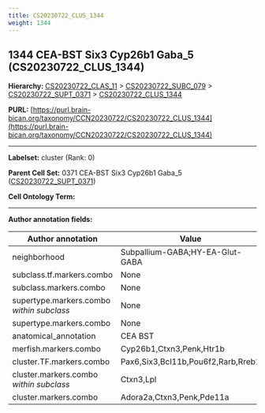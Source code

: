 ```yaml
---
title: CS20230722_CLUS_1344
weight: 1344
---
```

## 1344 CEA-BST Six3 Cyp26b1 Gaba_5 (CS20230722_CLUS_1344)
<b>Hierarchy: </b>
[CS20230722_CLAS_11](../CS20230722_CLAS_11) >
[CS20230722_SUBC_079](../CS20230722_SUBC_079) >
[CS20230722_SUPT_0371](../CS20230722_SUPT_0371) >
[CS20230722_CLUS_1344](../CS20230722_CLUS_1344)

**PURL:** [https://purl.brain-bican.org/taxonomy/CCN20230722/CS20230722_CLUS_1344](https://purl.brain-bican.org/taxonomy/CCN20230722/CS20230722_CLUS_1344)

---


**Labelset:** cluster (Rank: 0)

**Parent Cell Set:** 0371 CEA-BST Six3 Cyp26b1 Gaba_5 ([CS20230722_SUPT_0371](../CS20230722_SUPT_0371))



**Cell Ontology Term:** 

[MARKER GENES.]: #


---

[TRANSFERRED ANNOTATIONS.]: #


[AUTHOR ANNOTATION FIELDS.]: #


**Author annotation fields:**

| Author annotation | Value |
|-------------------|-------|
|neighborhood|Subpallium-GABA;HY-EA-Glut-GABA|
|subclass.tf.markers.combo|None|
|subclass.markers.combo|None|
|supertype.markers.combo _within subclass_|None|
|supertype.markers.combo|None|
|anatomical_annotation|CEA BST|
|merfish.markers.combo|Cyp26b1,Ctxn3,Penk,Htr1b|
|cluster.TF.markers.combo|Pax6,Six3,Bcl11b,Pou6f2,Rarb,Rreb1|
|cluster.markers.combo _within subclass_|Ctxn3,Lpl|
|cluster.markers.combo|Adora2a,Ctxn3,Penk,Pde11a|

